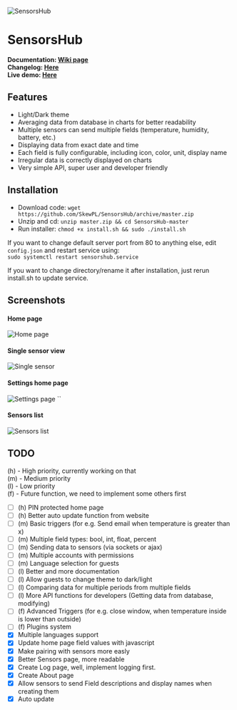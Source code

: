 ![SensorsHub](http://i.imgur.com/tBlr8TD.png)  
# SensorsHub  
**Documentation: [Wiki page](https://github.com/SkewPL/SensorsHub/wiki)**  
**Changelog: [Here](https://github.com/SkewPL/SensorsHub/blob/master/changelog.md)**  
**Live demo: [Here](http://sensors.skew.tk)**
  
## Features  
 - Light/Dark theme  
 - Averaging data from database in charts for better readability  
 - Multiple sensors can send multiple fields (temperature, humidity, battery, etc.)  
 - Displaying data from exact date and time
 - Each field is fully configurable, including icon, color, unit, display name
 - Irregular data is correctly displayed on charts
 - Very simple API, super user and developer friendly
  
## Installation  
 - Download code: `wget https://github.com/SkewPL/SensorsHub/archive/master.zip`
 - Unzip and cd: `unzip master.zip && cd SensorsHub-master`
 - Run installer: `chmod +x install.sh && sudo ./install.sh`

If you want to change default server port from 80 to anything else, edit `config.json` and restart service using:  
`sudo systemctl restart sensorshub.service`
  
If you want to change directory/rename it after installation, just rerun install.sh to update service.  
  
## Screenshots  
#### Home page  
![Home page](http://i.imgur.com/gNqCmVM.png)  
#### Single sensor view  
![Single sensor](http://i.imgur.com/UQIUI1u.png)  
#### Settings home page  
![Settings page](http://i.imgur.com/sahXFFh.png)  ``
#### Sensors list  
![Sensors list](http://i.imgur.com/4HsapW4.png)
  
## TODO  
(h) - High priority, currently working on that  
(m) - Medium priority  
(l) - Low priority  
(f) - Future function, we need to implement some others first  
  
 - [ ] (h) PIN protected home page  
 - [ ] (h) Better auto update function from website
 - [ ] (m) Basic triggers (for e.g. Send email when temperature is greater than x)
 - [ ] (m) Multiple field types: bool, int, float, percent  
 - [ ] (m) Sending data to sensors (via sockets or ajax)  
 - [ ] (m) Multiple accounts with permissions  
 - [ ] (m) Language selection for guests
 - [ ] (l) Better and more documentation
 - [ ] (l) Allow guests to change theme to dark/light  
 - [ ] (l) Comparing data for multiple periods from multiple fields  
 - [ ] (l) More API functions for developers (Getting data from database, modifying)  
 - [ ] (f) Advanced Triggers (for e.g. close window, when temperature inside is lower than outside)
 - [ ] (f) Plugins system
 - [x] Multiple languages support
 - [x] Update home page field values with javascript  
 - [x] Make pairing with sensors more easly
 - [x] Better Sensors page, more readable  
 - [x] Create Log page, well, implement logging first.  
 - [x] Create About page  
 - [x] Allow sensors to send Field descriptions and display names when creating them  
 - [x] Auto update
